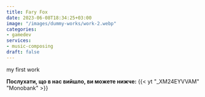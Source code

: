 ```yaml
---
title: Fary Fox
date: 2023-06-08T18:34:25+03:00
image: "/images/dummy-works/work-2.webp"
categories: 
- gamedev
services: 
- music-composing
draft: false
---
```


my first work

**Послухати, що в нас вийшло, ви можете нижче:**
{{< yt "_XM24EYVVAM" "Monobank" >}}
